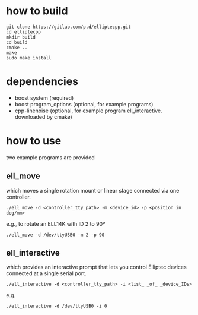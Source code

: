 # how to build

```
git clone https://gitlab.com/p.d/elliptecpp.git
cd elliptecpp
mkdir build
cd build
cmake ..
make
sudo make install
```

# dependencies

- boost system (required)
- boost program_options (optional, for example programs)
- cpp-linenoise (optional, for example program ell_interactive. downloaded by cmake)

# how to use
two example programs are provided

## ell_move
which moves a single rotation mount or linear stage connected via one controller.
```
./ell_move -d <controller_tty_path> -m <device_id> -p <position in deg/mm>
```
e.g., to rotate an ELL14K with ID 2 to 90º
```
./ell_move -d /dev/ttyUSB0 -m 2 -p 90
```

## ell_interactive
which provides an interactive prompt that lets you control Elliptec devices connected at a single serial port.

```
./ell_interactive -d <controller_tty_path> -i <list_ _of_ _device_IDs>
```
e.g.
```
./ell_interactive -d /dev/ttyUSB0 -i 0
```